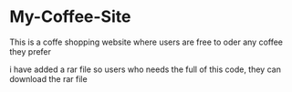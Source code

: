 # My-Coffee-Site
This is  a coffe shopping website where users are free to oder any coffee they prefer

i have added a rar file so users who needs the full of this code, they can download the rar file